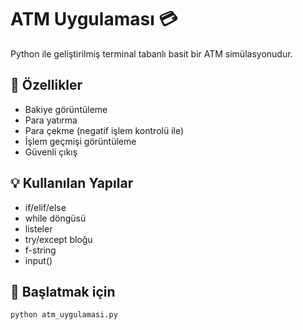 # ATM Uygulaması 💳

Python ile geliştirilmiş terminal tabanlı basit bir ATM simülasyonudur.

## 🔧 Özellikler

- Bakiye görüntüleme
- Para yatırma
- Para çekme (negatif işlem kontrolü ile)
- İşlem geçmişi görüntüleme
- Güvenli çıkış

## 💡 Kullanılan Yapılar

- if/elif/else
- while döngüsü
- listeler
- try/except bloğu
- f-string
- input()

## 🚀 Başlatmak için

```bash
python atm_uygulamasi.py
